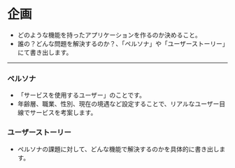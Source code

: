 # 企画
- どのような機能を持ったアプリケーションを作るのか決めること。
- 誰の？どんな問題を解決するのか？、「ペルソナ」や「ユーザーストーリー」にて書き出します。
--- 
### ペルソナ
- 「サービスを使用するユーザー」のことです。
- 年齢層、職業、性別、現在の境遇など設定することで、リアルなユーザー目線でサービスを考案します。
  
### ユーザーストーリー
- ペルソナの課題に対して、どんな機能で解決するのかを具体的に書き出します。
